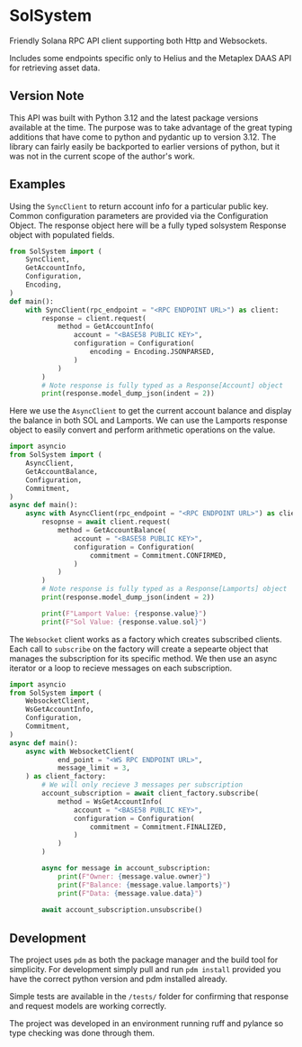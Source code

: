 # SolSystem

Friendly Solana RPC API client supporting both Http and Websockets. 

Includes some endpoints specific only to Helius and the Metaplex DAAS API for
retrieving asset data.


## Version Note

This API was built with Python 3.12 and the latest package versions available at the time. The purpose was to take advantage of the great typing additions that have come to python and pydantic up to version 3.12. The library can fairly easily be backported to earlier versions of python, but it was not in the current scope of the author's work. 


## Examples

Using the `SyncClient` to return account info for a particular public key. Common configuration parameters are provided via the Configuration Object. The response object here will be a fully typed solsystem Response object with populated fields.

```python
from SolSystem import (
    SyncClient,
    GetAccountInfo,
    Configuration,
    Encoding,
)
def main():
    with SyncClient(rpc_endpoint = "<RPC ENDPOINT URL>") as client:
        response = client.request(
            method = GetAccountInfo(
                account = "<BASE58 PUBLIC KEY>",
                configuration = Configuration(
                    encoding = Encoding.JSONPARSED,
                )
            )
        )
        # Note response is fully typed as a Response[Account] object
        print(response.model_dump_json(indent = 2))
```


Here we use the `AsyncClient` to get the current account balance and display the balance in both SOL and Lamports. We can use the Lamports response object to easily convert and perform arithmetic operations on the value.

```python
import asyncio
from SolSystem import (
    AsyncClient,
    GetAccountBalance,
    Configuration,
    Commitment,
)
async def main():
    async with AsyncClient(rpc_endpoint = "<RPC ENDPOINT URL>") as client:
        resopnse = await client.request(
            method = GetAccountBalance(
                account = "<BASE58 PUBLIC KEY>",
                configuration = Configuration(
                    commitment = Commitment.CONFIRMED,
                )
            )
        )
        # Note response is fully typed as a Response[Lamports] object
        print(response.model_dump_json(indent = 2))

        print(F"Lamport Value: {response.value}")
        print(F"Sol Value: {response.value.sol}")
```

The `Websocket` client works as a factory which creates subscribed clients. Each call to `subscribe` on the factory will create a sepearte object that manages the subscription for its specific method. We then use an async iterator or a loop to recieve messages on each subscription.


```python
import asyncio
from SolSystem import (
    WebsocketClient,
    WsGetAccountInfo,
    Configuration,
    Commitment,
)
async def main():
    async with WebsocketClient(
            end_point = "<WS RPC ENDPOINT URL>",
            message_limit = 3,
    ) as client_factory:
        # We will only recieve 3 messages per subscription
        account_subscription = await client_factory.subscribe(
            method = WsGetAccountInfo(
                account = "<BASE58 PUBLIC KEY>",
                configuration = Configuration(
                    commitment = Commitment.FINALIZED,
                )
            )
        )

        async for message in account_subscription:
            print(F"Owner: {message.value.owner}")
            print(F"Balance: {message.value.lamports}")
            print(F"Data: {message.value.data}")
            
        await account_subscription.unsubscribe()
```


## Development

The project uses `pdm` as both the package manager and the build tool for simplicity. For development simply pull and run `pdm install` provided you have the correct python version and pdm installed already.

Simple tests are available in the `/tests/` folder for confirming that response and request models are working correctly.

The project was developed in an environment running ruff and pylance so type checking was done through them.